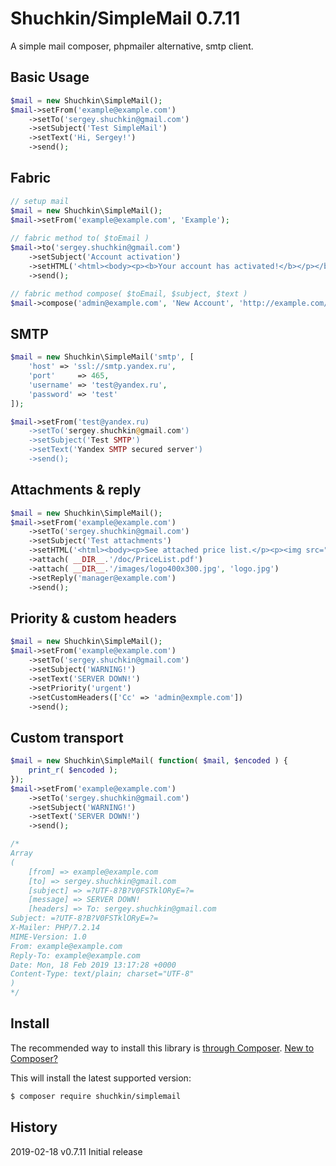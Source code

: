 # Shuchkin/SimpleMail 0.7.11
A simple mail composer, phpmailer alternative, smtp client.

## Basic Usage
```php
$mail = new Shuchkin\SimpleMail();
$mail->setFrom('example@example.com')
	->setTo('sergey.shuchkin@gmail.com')
	->setSubject('Test SimpleMail')
	->setText('Hi, Sergey!')
	->send();
```
## Fabric
```php
// setup mail
$mail = new Shuchkin\SimpleMail();
$mail->setFrom('example@example.com', 'Example');
 
// fabric method to( $toEmail )
$mail->to('sergey.shuchkin@gmail.com')
	->setSubject('Account activation')
	->setHTML('<html><body><p><b>Your account has activated!</b></p></body></html>', true)
	->send();

// fabric method compose( $toEmail, $subject, $text )	
$mail->compose('admin@example.com', 'New Account', 'http://example.com/useradmin/123')->send();
```
## SMTP
```php
$mail = new Shuchkin\SimpleMail('smtp', [
	'host' => 'ssl://smtp.yandex.ru',
    'port'     => 465,
    'username' => 'test@yandex.ru',
    'password' => 'test'
]);

$mail->setFrom('test@yandex.ru)
	->setTo('sergey.shuchkin@gmail.com')
	->setSubject('Test SMTP')
	->setText('Yandex SMTP secured server')
	->send();
```
## Attachments & reply
```php
$mail = new Shuchkin\SimpleMail();
$mail->setFrom('example@example.com')
	->setTo('sergey.shuchkin@gmail.com')
	->setSubject('Test attachments')
	->setHTML('<html><body><p>See attached price list.</p><p><img src="logo.jpg" /> Logo</p></body></html>')
	->attach( __DIR__.'/doc/PriceList.pdf')
	->attach( __DIR__.'/images/logo400x300.jpg', 'logo.jpg')
	->setReply('manager@example.com')
	->send();
```
## Priority & custom headers
```php
$mail = new Shuchkin\SimpleMail();
$mail->setFrom('example@example.com')
	->setTo('sergey.shuchkin@gmail.com')
	->setSubject('WARNING!')
	->setText('SERVER DOWN!')
	->setPriority('urgent')
	->setCustomHeaders(['Cc' => 'admin@exmple.com'])
	->send();
```
## Custom transport
```php
$mail = new Shuchkin\SimpleMail( function( $mail, $encoded ) {
	print_r( $encoded );	
});
$mail->setFrom('example@example.com')
	->setTo('sergey.shuchkin@gmail.com')
	->setSubject('WARNING!')
	->setText('SERVER DOWN!')
	->send();

/*
Array
(
    [from] => example@example.com
    [to] => sergey.shuchkin@gmail.com
    [subject] => =?UTF-8?B?V0FSTklORyE=?=
    [message] => SERVER DOWN!
    [headers] => To: sergey.shuchkin@gmail.com
Subject: =?UTF-8?B?V0FSTklORyE=?=
X-Mailer: PHP/7.2.14
MIME-Version: 1.0
From: example@example.com
Reply-To: example@example.com
Date: Mon, 18 Feb 2019 13:17:28 +0000
Content-Type: text/plain; charset="UTF-8"
)
*/
```

## Install

The recommended way to install this library is [through Composer](https://getcomposer.org).
[New to Composer?](https://getcomposer.org/doc/00-intro.md)

This will install the latest supported version:

```bash
$ composer require shuchkin/simplemail
```
## History
2019-02-18 v0.7.11 Initial release 